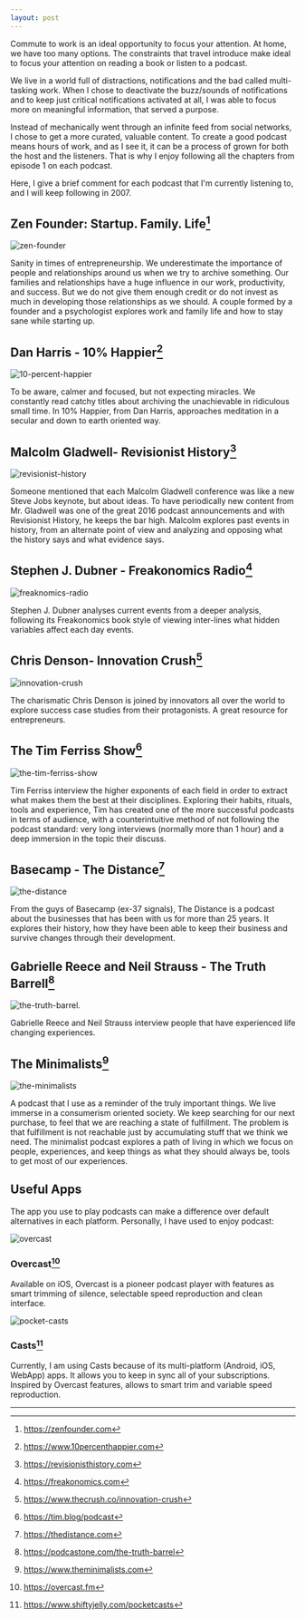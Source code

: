 ```yaml
---
layout: post
---
```

Commute to work is an ideal opportunity to focus your attention. At home, we have too many options. The constraints that travel introduce make ideal to focus your attention on reading a book or listen to a podcast.

We live in a world full of distractions, notifications and the bad called multi-tasking work. When I chose to deactivate the buzz/sounds of notifications and to keep just critical notifications activated at all, I was able to focus more on meaningful information, that served a purpose.

Instead of mechanically went through an infinite feed from social networks, I chose to get a more curated, valuable content. To create a good podcast means hours of work, and as I see it, it can be a process of grown for both the host and the listeners. That is why I enjoy following all the chapters from episode 1 on each podcast.

Here, I give a brief comment for each podcast that I'm currently listening to, and I will keep following in 2007.

## Zen Founder: Startup. Family. Life[^1]

![zen-founder](/assets/images/posts/2017-01-15-zen-founder.jpg)

Sanity in times of entrepreneurship. We underestimate the importance of people and relationships around us when we try to archive something. Our families and relationships have a huge influence in our work, productivity, and success. But we do not give them enough credit or do not invest as much in developing those relationships as we should. A couple formed by a founder and a psychologist explores work and family life and how to stay sane while starting up.

## Dan Harris - 10% Happier[^2]

![10-percent-happier](/assets/images/posts/2017-01-15-10-percent-happier.jpg)

To be aware, calmer and focused, but not expecting miracles. We constantly read catchy titles about archiving the unachievable in ridiculous small time. In 10% Happier, from Dan Harris, approaches meditation in a secular and down to earth oriented way.

## Malcolm Gladwell- Revisionist History[^3]

![revisionist-history](/assets/images/posts/2017-01-15-revisionist-history.jpg)

Someone mentioned that each Malcolm Gladwell conference was like a new Steve Jobs keynote, but about ideas. To have periodically new content from Mr. Gladwell was one of the great 2016 podcast announcements and with Revisionist History, he keeps the bar high. Malcolm explores past events in history, from an alternate point of view and analyzing and opposing what the history says and what evidence says.

## Stephen J. Dubner - Freakonomics Radio[^4]

![freaknomics-radio](/assets/images/posts/2017-01-15-freaknomics-radio.jpg)

Stephen J. Dubner analyses current events from a deeper analysis, following its Freakonomics book style of viewing inter-lines what hidden variables affect each day events.

## Chris Denson- Innovation Crush[^5]

![innovation-crush](/assets/images/posts/2017-01-15-innovation-crush.jpg)

The charismatic Chris Denson is joined by innovators all over the world to explore success case studies from their protagonists. A great resource for entrepreneurs.

## The Tim Ferriss Show[^6]

![the-tim-ferriss-show](/assets/images/posts/2017-01-15-the-tim-ferriss-show.jpg)

Tim Ferriss interview the higher exponents of each field in order to extract what makes them the best at their disciplines. Exploring their habits, rituals, tools and experience, Tim has created one of the more successful podcasts in terms of audience, with a counterintuitive method of not following the podcast standard: very long interviews (normally more than 1 hour) and a deep immersion in the topic their discuss.

## Basecamp - The Distance[^7]

![the-distance](/assets/images/posts/2017-01-15-the-distance.jpg)

From the guys of Basecamp (ex-37 signals), The Distance is a podcast about the businesses that has been with us for more than 25 years. It explores their history, how they have been able to keep their business and survive changes through their development.

## Gabrielle Reece and Neil Strauss - The Truth Barrell[^8]

![the-truth-barrel.](/assets/images/posts/2017-01-15-the-truth-barrel.jpeg)

Gabrielle Reece and Neil Strauss interview people that have experienced life changing experiences.

## The Minimalists[^9]

![the-minimalists](/assets/images/posts/2017-01-15-the-minimalists.jpg)

A podcast that I use as a reminder of the truly important things. We live immerse in a consumerism oriented society. We keep searching for our next purchase, to feel that we are reaching a state of fulfillment. The problem is that fulfillment is not reachable just by accumulating stuff that we think we need. The minimalist podcast explores a path of living in which we focus on people, experiences, and keep things as what they should always be, tools to get most of our experiences.

## Useful Apps

The app you use to play podcasts can make a difference over default alternatives in each platform. Personally, I have used to enjoy podcast:

![overcast](/assets/images/posts/2017-01-15-overcast.png)

### Overcast[^10]

Available on iOS, Overcast is a pioneer podcast player with features as smart trimming of silence, selectable speed reproduction and clean interface.

![pocket-casts](/assets/images/posts/2017-01-15-pocket-casts.png)

### Casts[^11]

Currently, I am using Casts because of its multi-platform (Android, iOS, WebApp) apps. It allows you to keep in sync all of your subscriptions. Inspired by Overcast features, allows to smart trim and variable speed reproduction.

<hr>

[^1]:<https://zenfounder.com>
[^2]:<https://www.10percenthappier.com>
[^3]:<https://revisionisthistory.com>
[^4]:<https://freakonomics.com>
[^5]:<https://www.thecrush.co/innovation-crush>
[^6]:<https://tim.blog/podcast>
[^7]:<https://thedistance.com>
[^8]:<https://podcastone.com/the-truth-barrel>
[^9]:<https://www.theminimalists.com>
[^10]:<https://overcast.fm>
[^11]:<https://www.shiftyjelly.com/pocketcasts>
